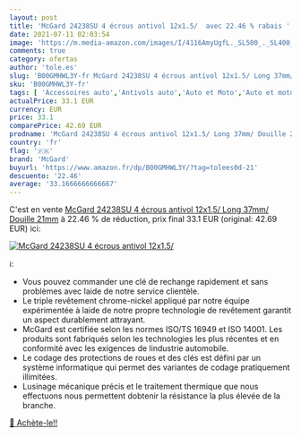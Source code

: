```yaml
---
layout: post
title: 'McGard 24238SU 4 écrous antivol 12x1.5/  avec 22.46 % rabais '
date: 2021-07-11 02:03:54
image: 'https://m.media-amazon.com/images/I/4116AmyUgfL._SL500_._SL400_.jpg'
comments: true
category: ofertas
author: 'tole.es'
slug: 'B00GMHWL3Y-fr McGard 24238SU 4 écrous antivol 12x1.5/ Long 37mm/ Douille...'
sku: 'B00GMHWL3Y-fr'
tags: [ 'Accessoires auto','Antivols auto','Auto et Moto','Auto et moto','mcgard', ]
actualPrice: 33.1 EUR
currency: EUR
price: 33.1
comparePrice: 42.69 EUR
prodname: 'McGard 24238SU 4 écrous antivol 12x1.5/ Long 37mm/ Douille 21mm'
country: 'fr'
flag: '🇫🇷'
brand: 'McGard'
buyurl: 'https://www.amazon.fr/dp/B00GMHWL3Y/?tag=tolees0d-21'
descuento: '22.46'
average: '33.1666666666667'
---
```


C'est en vente [McGard 24238SU 4 écrous antivol 12x1.5/ Long 37mm/ Douille 21mm](https://www.amazon.fr/dp/B00GMHWL3Y/?tag=tolees0d-21)  à  22.46 % de réduction, prix final  33.1 EUR (original: 42.69 EUR) ici:

[![McGard 24238SU 4 écrous antivol 12x1.5/ ](https://m.media-amazon.com/images/I/4116AmyUgfL._SL500_._SL400_.jpg)](https://www.amazon.fr/dp/B00GMHWL3Y/?tag=tolees0d-21)

ℹ️:

- Vous pouvez commander une clé de rechange rapidement et sans problèmes avec laide de notre service clientèle.
- Le triple revêtement chrome-nickel appliqué par notre équipe expérimentée à laide de notre propre technologie de revêtement garantit un aspect durablement attrayant.
- McGard est certifiée selon les normes ISO/TS 16949 et ISO 14001. Les produits sont fabriqués selon les technologies les plus récentes et en conformité avec les exigences de lindustrie automobile.
- Le codage des protections de roues et des clés est défini par un système informatique qui permet des variantes de codage pratiquement illimitées.
- Lusinage mécanique précis et le traitement thermique que nous effectuons nous permettent dobtenir la résistance la plus élevée de la branche.

[🛒 Achète-le!!](https://www.amazon.fr/dp/B00GMHWL3Y/?tag=tolees0d-21)
